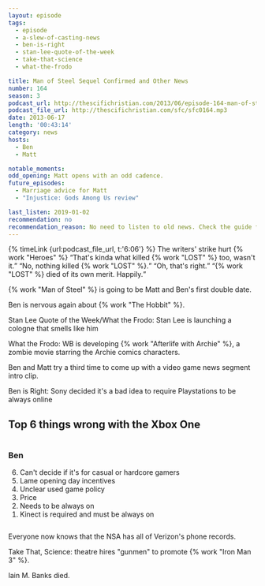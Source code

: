 ```yaml
---
layout: episode
tags:
  - episode
  - a-slew-of-casting-news
  - ben-is-right
  - stan-lee-quote-of-the-week
  - take-that-science
  - what-the-frodo

title: Man of Steel Sequel Confirmed and Other News
number: 164
season: 3
podcast_url: http://thescifichristian.com/2013/06/episode-164-man-of-steel-sequel-confirmed-and-other-news/
podcast_file_url: http://thescifichristian.com/sfc/sfc0164.mp3
date: 2013-06-17
length: '00:43:14'
category: news
hosts:
  - Ben
  - Matt

notable_moments:
odd_opening: Matt opens with an odd cadence.
future_episodes:
  - Marriage advice for Matt
  - "Injustice: Gods Among Us review"

last_listen: 2019-01-02
recommendation: no
recommendation_reason: No need to listen to old news. Check the guide for what's interesting in hindsight.
---
```

<div class="quote">
  {% timeLink {url:podcast_file_url, t:'6:06'} %}
  <span class="quote-context is-size-6">The writers' strike hurt {% work "Heroes" %}</span>
  <q class="ben">That's kinda what killed {% work "LOST" %} too, wasn't it.</q>
  <q class="matt">No, nothing killed {% work "LOST" %}.</q>
  <q class="ben">Oh, that's right.</q>
  <q class="matt">{% work "LOST" %} died of its own merit. Happily.</q>
</div>

{% work "Man of Steel" %} is going to be Matt and Ben's first double date. 

Ben is nervous again about {% work "The Hobbit" %}.

Stan Lee Quote of the Week/What the Frodo: Stan Lee is launching a cologne that smells like him

What the Frodo: WB is developing {% work "Afterlife with Archie" %}, a zombie movie starring the Archie comics characters.

Ben and Matt try a third time to come up with a video game news segment intro clip.

Ben is Right: Sony decided it's a bad idea to require Playstations to be always online

<div class="top-five">
  <h2 class="has-text-centered">Top 6 things wrong with the Xbox One</h2>
  <div class="columns">
    <div class="column ben">
      <h3>Ben</h3>
      <ol reversed>
        <li>Can't decide if it's for casual or hardcore gamers 
        <li>Lame opening day incentives
        <li>Unclear used game policy
        <li>Price
        <li>Needs to be always on
        <li>Kinect is required and must be always on 
      </ol>
    </div>
  </div>
</div>

Everyone now knows that the NSA has all of Verizon's phone records. 

Take That, Science: theatre hires "gunmen" to promote {% work "Iron Man 3" %}.

Iain M. Banks died.
